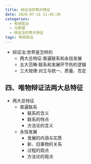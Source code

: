 ```yaml
---
title: 辩证法的两大特征
date: 2020-07-31 21:45:30
categories:
  - 考研政治
  - 马原理
  - 辩证法的两大特征
tags: 考研政治
---
```

- 辩证法:世界是怎样的
  - 两大总特征:普遍联系和永恒发展
  - 五大范畴:联系和发展环节伤的逻辑
  - 三大规律:对立与统一、质量、否定

## 四、唯物辩证法两大总特征

- 两大总特征
  - 普遍联系
    - 联系的含义
    - 联系的特点
    - 方法论的含义
  - 永恒发展
    - 发展的内涵与实质
    - 新、旧事物的关系
    - 过程的观点
    - 方法论的观点